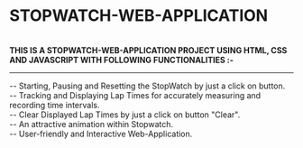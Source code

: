 # STOPWATCH-WEB-APPLICATION
<br>
<b>THIS IS A STOPWATCH-WEB-APPLICATION PROJECT USING HTML, CSS AND JAVASCRIPT WITH FOLLOWING FUNCTIONALITIES :-</b>
<hr>
-- Starting, Pausing and Resetting the StopWatch by just a click on button.
<br>
-- Tracking and Displaying Lap Times for accurately measuring and recording time intervals.
<br>
-- Clear Displayed Lap Times by just a click on button "Clear".
<br>
-- An attractive animation within Stopwatch.
<br>
-- User-friendly and Interactive Web-Application. 
